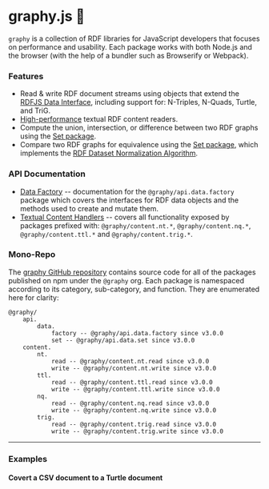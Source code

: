 # graphy.js 🍌
`graphy` is a collection of RDF libraries for JavaScript developers that focuses on performance and usability. Each package works with both Node.js and the browser (with the help of a bundler such as Browserify or Webpack).

### Features
 - Read & write RDF document streams using objects that extend the [RDFJS Data Interface](http://rdf.js.org/), including support for: N-Triples, N-Quads, Turtle, and TriG.
 - [High-performance](#performance) textual RDF content readers.
 - Compute the union, intersection, or difference between two RDF graphs using the [Set package](/doc/api.data.set).
 - Compare two RDF graphs for equivalence using the [Set package](/doc/api.data.set), which implements the [RDF Dataset Normalization Algorithm](https://json-ld.github.io/normalization/spec/).

### API Documentation
 - [Data Factory](/doc/api.data.factory) -- documentation for the `@graphy/api.data.factory` package which covers the interfaces for RDF data objects and the methods used to create and mutate them.
 - [Textual Content Handlers](/doc/context.textual) -- covers all functionality exposed by packages prefixed with: `@graphy/content.nt.*`, `@graphy/content.nq.*`, `@graphy/content.ttl.*` and `@graphy/content.trig.*`.

### Mono-Repo
The [graphy GitHub repository](https://github.com/blake-regalia/graphy.js) contains source code for all of the packages published on npm under the `@graphy` org. Each package is namespaced according to its category, sub-category, and function. They are enumerated here for clarity:

```
@graphy/
	api.
		data.
			factory -- @graphy/api.data.factory since v3.0.0
			set -- @graphy/api.data.set since v3.0.0
	content.
		nt.
			read -- @graphy/content.nt.read since v3.0.0
			write -- @graphy/content.nt.write since v3.0.0
		ttl.
			read -- @graphy/content.ttl.read since v3.0.0
			write -- @graphy/content.ttl.write since v3.0.0
		nq.
			read -- @graphy/content.nq.read since v3.0.0
			write -- @graphy/content.nq.write since v3.0.0
		trig.
			read -- @graphy/content.trig.read since v3.0.0
			write -- @graphy/content.trig.write since v3.0.0
```

----

### Examples

#### Covert a CSV document to a Turtle document